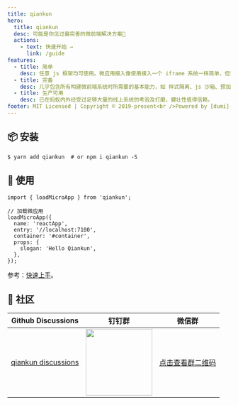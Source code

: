 ```yaml
---
title: qiankun
hero:
  title: qiankun
  desc: 可能是你见过最完善的微前端解决方案🧐
  actions:
    - text: 快速开始 →
      link: /guide
features:
  - title: 简单
    desc: 任意 js 框架均可使用。微应用接入像使用接入一个 iframe 系统一样简单，但实际不是 iframe。
  - title: 完备
    desc: 几乎包含所有构建微前端系统时所需要的基本能力，如 样式隔离、js 沙箱、预加载等。
  - title: 生产可用
    desc: 已在蚂蚁内外经受过足够大量的线上系统的考验及打磨，健壮性值得信赖。
footer: MIT Licensed | Copyright © 2019-present<br />Powered by [dumi](https://d.umijs.org)
---
```


## 📦 安装

```shell
$ yarn add qiankun  # or npm i qiankun -S
```

## 🔨 使用

```tsx | pure
import { loadMicroApp } from 'qiankun';

// 加载微应用
loadMicroApp({
  name: 'reactApp',
  entry: '//localhost:7100',
  container: '#container',
  props: {
    slogan: 'Hello Qiankun',
  },
});
```

参考：[快速上手](/guide/getting-started)。

## 👬 社区

| Github Discussions | 钉钉群 | 微信群 |
| --- | --- | --- |
| [qiankun discussions](https://github.com/umijs/qiankun/discussions) | <img src="https://mdn.alipayobjects.com/huamei_zvchwx/afts/img/A*GG8zTJaUnTAAAAAAAAAAAAAADuWEAQ/original" width="150" /> | [点击查看群二维码](https://github.com/umijs/qiankun/discussions/2343) |
